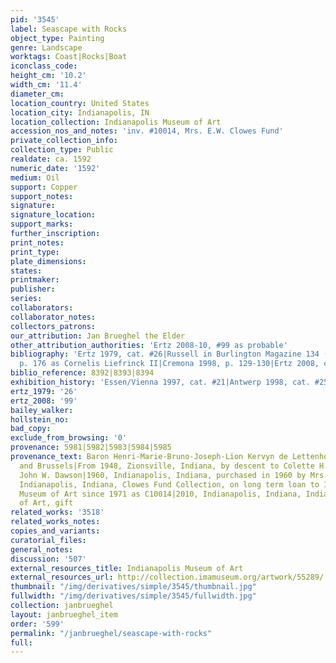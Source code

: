 ```yaml
---
pid: '3545'
label: Seascape with Rocks
object_type: Painting
genre: Landscape
worktags: Coast|Rocks|Boat
iconclass_code:
height_cm: '10.2'
width_cm: '11.4'
diameter_cm:
location_country: United States
location_city: Indianapolis, IN
location_collection: Indianapolis Museum of Art
accession_nos_and_notes: 'inv. #10014, Mrs. E.W. Clowes Fund'
private_collection_info:
collection_type: Public
realdate: ca. 1592
numeric_date: '1592'
medium: Oil
support: Copper
support_notes:
signature:
signature_location:
support_marks:
further_inscription:
print_notes:
print_type:
plate_dimensions:
states:
printmaker:
publisher:
series:
collaborators:
collaborator_notes:
collectors_patrons:
our_attribution: Jan Brueghel the Elder
other_attribution_authorities: 'Ertz 2008-10, #99 as probable'
bibliography: 'Ertz 1979, cat. #26|Russell in Burlington Magazine 134 (March 1992),
  p. 176 as Cornelis Liefrinck II|Cremona 1998, p. 129-130|Ertz 2008, cat. #99'
biblio_reference: 8392|8393|8394
exhibition_history: 'Essen/Vienna 1997, cat. #21|Antwerp 1998, cat. #25'
ertz_1979: '26'
ertz_2008: '99'
bailey_walker:
hollstein_no:
bad_copy:
exclude_from_browsing: '0'
provenance: 5981|5982|5983|5984|5985
provenance_text: Baron Henri-Marie-Bruno-Joseph-Lïon Kervyn de Lettenhove, St. Michel-lez-Bruges
  and Brussels|From 1948, Zionsville, Indiana, by descent to Colette H. Dawson, Mrs.
  John W. Dawson|1960, Indianapolis, Indiana, purchased in 1960 by Mrs. G.H.A. Clowes|1967-2010,
  Indianapolis, Indiana, Clowes Fund Collection, on long term loan to Indianapolis
  Museum of Art since 1971 as C10014|2010, Indianapolis, Indiana, Indianapolis Museum
  of Art, gift
related_works: '3518'
related_works_notes:
copies_and_variants:
curatorial_files:
general_notes:
discussion: '507'
external_resources_title: Indianapolis Museum of Art
external_resources_url: http://collection.imamuseum.org/artwork/55289/
thumbnail: "/img/derivatives/simple/3545/thumbnail.jpg"
fullwidth: "/img/derivatives/simple/3545/fullwidth.jpg"
collection: janbrueghel
layout: janbrueghel_item
order: '599'
permalink: "/janbrueghel/seascape-with-rocks"
full:
---
```

